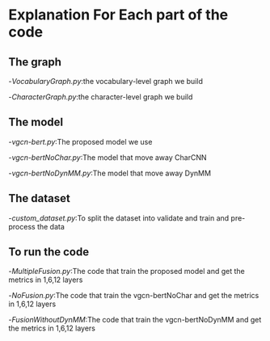 # Explanation For Each part of the code
## The graph
-*VocabularyGraph.py*:the vocabulary-level graph we build

-*CharacterGraph.py*:the character-level graph we build

## The model
-*vgcn-bert.py*:The proposed model we use

-*vgcn-bertNoChar.py*:The model that move away CharCNN

-*vgcn-bertNoDynMM.py*:The model that move away DynMM

## The dataset
-*custom_dataset.py*:To split the dataset into validate and train and pre-process the data

## To run the code
-*MultipleFusion.py*:The code that train the proposed model and get the metrics in 1,6,12 layers

-*NoFusion.py*:The code that train the vgcn-bertNoChar and get the metrics in 1,6,12 layers

-*FusionWithoutDynMM*:The code that train the vgcn-bertNoDynMM and get the metrics in 1,6,12 layers
